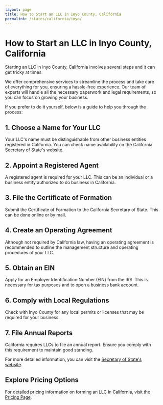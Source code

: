 ```yaml
---
layout: page
title: How to Start an LLC in Inyo County, California
permalink: /states/california/inyo/
---
```


<h1>How to Start an LLC in Inyo County, California</h1>

<p>Starting an LLC in Inyo County, California involves several steps and it can get tricky at times.</p>

<p>We offer comprehensive services to streamline the process and take care of everything for you, ensuring a hassle-free experience. Our team of experts will handle all the necessary paperwork and legal requirements, so you can focus on growing your business.</p>

<p>If you prefer to do it yourself, below is a guide to help you through the process:</p>

<h2>1. Choose a Name for Your LLC</h2>
<p>Your LLC's name must be distinguishable from other business entities registered in California. You can check name availability on the California Secretary of State's website.</p>

<h2>2. Appoint a Registered Agent</h2>
<p>A registered agent is required for your LLC. This can be an individual or a business entity authorized to do business in California.</p>

<h2>3. File the Certificate of Formation</h2>
<p>Submit the Certificate of Formation to the California Secretary of State. This can be done online or by mail.</p>

<h2>4. Create an Operating Agreement</h2>
<p>Although not required by California law, having an operating agreement is recommended to outline the management structure and operating procedures of your LLC.</p>

<h2>5. Obtain an EIN</h2>
<p>Apply for an Employer Identification Number (EIN) from the IRS. This is necessary for tax purposes and to open a business bank account.</p>

<h2>6. Comply with Local Regulations</h2>
<p>Check with Inyo County for any local permits or licenses that may be required for your business.</p>

<h2>7. File Annual Reports</h2>
<p>California requires LLCs to file an annual report. Ensure you comply with this requirement to maintain good standing.</p>

<p>For more detailed information, you can visit the <a href="https://www.sos.california.gov/">Secretary of State's website</a>.</p>

<h2>Explore Pricing Options</h2>
<p>For detailed pricing information on forming an LLC in California, visit the <a href="{ '/new-pricing/' | relative_url }">Pricing Page</a>.</p>
